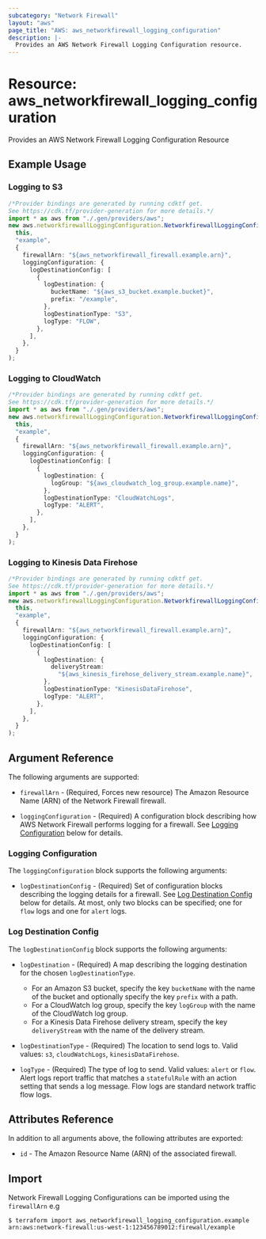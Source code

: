 ```yaml
---
subcategory: "Network Firewall"
layout: "aws"
page_title: "AWS: aws_networkfirewall_logging_configuration"
description: |-
  Provides an AWS Network Firewall Logging Configuration resource.
---
```


# Resource: aws\_networkfirewall\_logging\_configuration

Provides an AWS Network Firewall Logging Configuration Resource

## Example Usage

### Logging to S3

```typescript
/*Provider bindings are generated by running cdktf get.
See https://cdk.tf/provider-generation for more details.*/
import * as aws from "./.gen/providers/aws";
new aws.networkfirewallLoggingConfiguration.NetworkfirewallLoggingConfiguration(
  this,
  "example",
  {
    firewallArn: "${aws_networkfirewall_firewall.example.arn}",
    loggingConfiguration: {
      logDestinationConfig: [
        {
          logDestination: {
            bucketName: "${aws_s3_bucket.example.bucket}",
            prefix: "/example",
          },
          logDestinationType: "S3",
          logType: "FLOW",
        },
      ],
    },
  }
);

```

### Logging to CloudWatch

```typescript
/*Provider bindings are generated by running cdktf get.
See https://cdk.tf/provider-generation for more details.*/
import * as aws from "./.gen/providers/aws";
new aws.networkfirewallLoggingConfiguration.NetworkfirewallLoggingConfiguration(
  this,
  "example",
  {
    firewallArn: "${aws_networkfirewall_firewall.example.arn}",
    loggingConfiguration: {
      logDestinationConfig: [
        {
          logDestination: {
            logGroup: "${aws_cloudwatch_log_group.example.name}",
          },
          logDestinationType: "CloudWatchLogs",
          logType: "ALERT",
        },
      ],
    },
  }
);

```

### Logging to Kinesis Data Firehose

```typescript
/*Provider bindings are generated by running cdktf get.
See https://cdk.tf/provider-generation for more details.*/
import * as aws from "./.gen/providers/aws";
new aws.networkfirewallLoggingConfiguration.NetworkfirewallLoggingConfiguration(
  this,
  "example",
  {
    firewallArn: "${aws_networkfirewall_firewall.example.arn}",
    loggingConfiguration: {
      logDestinationConfig: [
        {
          logDestination: {
            deliveryStream:
              "${aws_kinesis_firehose_delivery_stream.example.name}",
          },
          logDestinationType: "KinesisDataFirehose",
          logType: "ALERT",
        },
      ],
    },
  }
);

```

## Argument Reference

The following arguments are supported:

*   `firewallArn` - (Required, Forces new resource) The Amazon Resource Name (ARN) of the Network Firewall firewall.

*   `loggingConfiguration` - (Required) A configuration block describing how AWS Network Firewall performs logging for a firewall. See [Logging Configuration](#logging-configuration) below for details.

### Logging Configuration

The `loggingConfiguration` block supports the following arguments:

* `logDestinationConfig` - (Required) Set of configuration blocks describing the logging details for a firewall. See [Log Destination Config](#log-destination-config) below for details. At most, only two blocks can be specified; one for `flow` logs and one for `alert` logs.

### Log Destination Config

The `logDestinationConfig` block supports the following arguments:

*   `logDestination` - (Required) A map describing the logging destination for the chosen `logDestinationType`.
    * For an Amazon S3 bucket, specify the key `bucketName` with the name of the bucket and optionally specify the key `prefix` with a path.
    * For a CloudWatch log group, specify the key `logGroup` with the name of the CloudWatch log group.
    * For a Kinesis Data Firehose delivery stream, specify the key `deliveryStream` with the name of the delivery stream.

*   `logDestinationType` - (Required) The location to send logs to. Valid values: `s3`, `cloudWatchLogs`, `kinesisDataFirehose`.

*   `logType` - (Required) The type of log to send. Valid values: `alert` or `flow`. Alert logs report traffic that matches a `statefulRule` with an action setting that sends a log message. Flow logs are standard network traffic flow logs.

## Attributes Reference

In addition to all arguments above, the following attributes are exported:

* `id` - The Amazon Resource Name (ARN) of the associated firewall.

## Import

Network Firewall Logging Configurations can be imported using the `firewallArn` e.g

```console
$ terraform import aws_networkfirewall_logging_configuration.example arn:aws:network-firewall:us-west-1:123456789012:firewall/example
```
